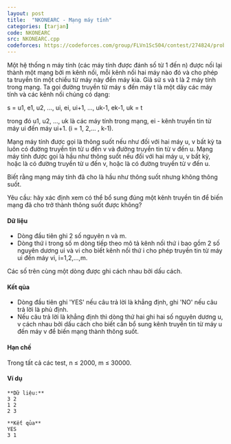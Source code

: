 ```yaml
---
layout: post
title:  "NKONEARC - Mạng máy tính"
categories: [tarjan]
code: NKONEARC
src: NKONEARC.cpp
codeforces: https://codeforces.com/group/FLVn1Sc504/contest/274824/problem/Y
---
```




  



Một hệ thống n máy tính (các máy tính được đánh số từ 1 đến n) được nối lại thành một mạng bởi m kênh nối, mỗi kênh nối hai máy nào đó và cho phép ta truyền tin một chiều từ máy này đến máy kia. Giả sử s và t là 2 máy tính trong mạng. Ta gọi đường truyền từ máy s đến máy t là một dãy các máy tính và các kênh nối chúng có dạng:

s = u1, e1, u2, ..., ui, ei, ui+1, ..., uk-1, ek-1, uk = t

trong đó u1, u2, ..., uk là các máy tính trong mạng, ei - kênh truyền tin từ máy ui đến máy ui+1. (i = 1, 2,... , k-1).

Mạng máy tính được gọi là thông suốt nếu như đối với hai máy u, v bất kỳ ta luôn có đường truyền tin từ u đến v và đường truyền tin từ v đến u. Mạng máy tính được gọi là hầu như thông suốt nếu đối với hai máy u, v bất kỳ, hoặc là có đường truyền từ u đến v, hoặc là có đường truyền từ v đến u.

Biết rằng mạng máy tính đã cho là hầu như thông suốt nhưng không thông suốt.

Yêu cầu: hãy xác định xem có thể bổ sung đúng một kênh truyền tin để biến mạng đã cho trở thành thông suốt được không?

#### Dữ liệu

+ Dòng đầu tiên ghi 2 số nguyên n và m.
+ Dòng thứ i trong số m dòng tiếp theo mô tả kênh nối thứ i bao gồm 2 số nguyên dương ui và vi cho biết kênh nối thứ i cho phép truyền tin từ máy ui đến máy vi, i=1,2,...,m.

Các số trên cùng một dòng được ghi cách nhau bởi dấu cách.

#### Kết qủa

+ Dòng đầu tiên ghi 'YES' nếu câu trả lời là khẳng định, ghi 'NO' nếu câu trả lời là phủ định.
+ Nếu câu trả lời là khẳng định thì dòng thứ hai ghi hai số nguyên dương u, v cách nhau bởi dấu cách cho biết cần bổ sung kênh truyền tin từ máy u đến máy v để biến mạng thành thông suốt.

#### Hạn chế

Trong tất cả các test, n ≤ 2000, m ≤ 30000.

#### Ví dụ

```
**Dữ liệu:**
3 2
1 2
2 3

**Kết qủa**
YES
3 1

```

<!--more-->

